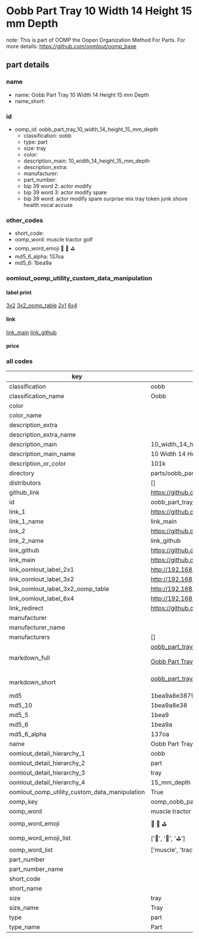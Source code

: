 # Oobb Part Tray 10 Width 14 Height 15 mm Depth  

note: This is part of OOMP the Oopen Organization Method For Parts. For more details: https://github.com/oomlout/oomp_base

##  part details
  







### name
* name: Oobb Part Tray 10 Width 14 Height 15 mm Depth
* name_short: 
### id
* oomp_id: oobb_part_tray_10_width_14_height_15_mm_depth
  * classification: oobb
  * type: part
  * size: tray
  * color: 
  * description_main: 10_width_14_height_15_mm_depth
  * description_extra: 
  * manufacturer: 
  * part_number: 
  * bip 39 word 2: actor modify
  * bip 39 word 3: actor modify spare
  * bip 39 word: actor modify spare surprise mix tray token junk shove health vocal accuse

### other_codes
* short_code: 
* oomp_word: muscle tractor golf
* oomp_word_emoji :muscle: :tractor: :golf:
* md5_6_alpha: 137oa
* md5_6: 1bea9a






### oomlout_oomp_utility_custom_data_manipulation
#### label print
[3x2](http://192.168.1.245:1112/?label=oomp%20137oa)
[3x2_oomp_table](http://192.168.1.108:1112/?label=oomp%20137oa)
[2x1](http://192.168.1.242:1112/?label=oomp%20137oa)
[6x4](http://192.168.1.55:1112/?label=oomp%20137oa)    

#### link

[link_main](https://github.com/oomlout/oomlout_oomp_version_1_messy/tree/main/parts/oobb_part_tray_10_width_14_height_15_mm_depth) [link_github](https://github.com/oomlout/oomlout_oomp_version_1_messy/tree/main/parts/oobb_part_tray_10_width_14_height_15_mm_depth)                             

#### price







### all codes 
| key | value |  
| --- | --- |  
| classification | oobb |  
| classification_name | Oobb |  
| color |  |  
| color_name |  |  
| description_extra |  |  
| description_extra_name |  |  
| description_main | 10_width_14_height_15_mm_depth |  
| description_main_name | 10 Width 14 Height 15 mm Depth |  
| description_or_color | 101k |  
| directory | parts/oobb_part_tray_10_width_14_height_15_mm_depth |  
| distributors | [] |  
| github_link | https://github.com/oomlout/oomlout_oomp_part_src/tree/main/parts/oobb_part_tray_10_width_14_height_15_mm_depth |  
| id | oobb_part_tray_10_width_14_height_15_mm_depth |  
| link_1 | https://github.com/oomlout/oomlout_oomp_version_1_messy/tree/main/parts/oobb_part_tray_10_width_14_height_15_mm_depth |  
| link_1_name | link_main |  
| link_2 | https://github.com/oomlout/oomlout_oomp_version_1_messy/tree/main/parts/oobb_part_tray_10_width_14_height_15_mm_depth |  
| link_2_name | link_github |  
| link_github | https://github.com/oomlout/oomlout_oomp_version_1_messy/tree/main/parts/oobb_part_tray_10_width_14_height_15_mm_depth |  
| link_main | https://github.com/oomlout/oomlout_oomp_version_1_messy/tree/main/parts/oobb_part_tray_10_width_14_height_15_mm_depth |  
| link_oomlout_label_2x1 | http://192.168.1.242:1112/?label=oomp%20137oa |  
| link_oomlout_label_3x2 | http://192.168.1.245:1112/?label=oomp%20137oa |  
| link_oomlout_label_3x2_oomp_table | http://192.168.1.108:1112/?label=oomp%20137oa |  
| link_oomlout_label_6x4 | http://192.168.1.55:1112/?label=oomp%20137oa |  
| link_redirect | https://github.com/oomlout/oomlout_oomp_version_1_messy/tree/main/parts/oobb_part_tray_10_width_14_height_15_mm_depth |  
| manufacturer |  |  
| manufacturer_name |  |  
| manufacturers | [] |  
| markdown_full | [oobb_part_tray_10_width_14_height_15_mm_depth](none)<br>[](none)<br>[Oobb Part Tray 10 Width 14 Height 15 Mm Depth](none)<br><br> |  
| markdown_short | [oobb_part_tray_10_width_14_height_15_mm_depth](none)<br><br> |  
| md5 | 1bea9a8e38795c7f9ec70da7a0e3a815 |  
| md5_10 | 1bea9a8e38 |  
| md5_5 | 1bea9 |  
| md5_6 | 1bea9a |  
| md5_6_alpha | 137oa |  
| name | Oobb Part Tray 10 Width 14 Height 15 mm Depth |  
| oomlout_detail_hierarchy_1 | oobb |  
| oomlout_detail_hierarchy_2 | part |  
| oomlout_detail_hierarchy_3 | tray |  
| oomlout_detail_hierarchy_4 | 15_mm_depth |  
| oomlout_oomp_utility_custom_data_manipulation | True |  
| oomp_key | oomp_oobb_part_tray_10_width_14_height_15_mm_depth |  
| oomp_word | muscle tractor golf |  
| oomp_word_emoji | :muscle: :tractor: :golf: |  
| oomp_word_emoji_list | [':muscle:', ':tractor:', ':golf:'] |  
| oomp_word_list | ['muscle', 'tractor', 'golf'] |  
| part_number |  |  
| part_number_name |  |  
| short_code |  |  
| short_name |  |  
| size | tray |  
| size_name | Tray |  
| type | part |  
| type_name | Part |  
